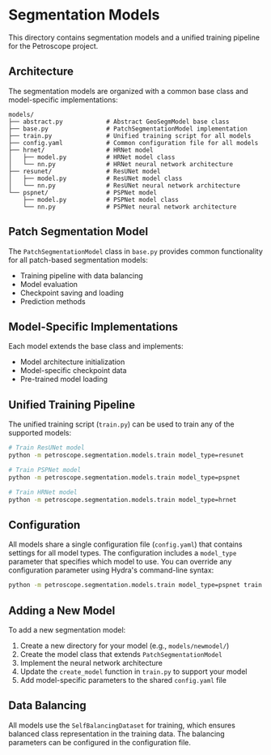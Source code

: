 # Segmentation Models

This directory contains segmentation models and a unified training pipeline for the Petroscope project.

## Architecture

The segmentation models are organized with a common base class and model-specific implementations:

```
models/
├── abstract.py            # Abstract GeoSegmModel base class
├── base.py                # PatchSegmentationModel implementation
├── train.py               # Unified training script for all models
├── config.yaml            # Common configuration file for all models
├── hrnet/                 # HRNet model
│   ├── model.py           # HRNet model class
│   └── nn.py              # HRNet neural network architecture
├── resunet/               # ResUNet model
│   ├── model.py           # ResUNet model class
│   └── nn.py              # ResUNet neural network architecture
└── pspnet/                # PSPNet model
    ├── model.py           # PSPNet model class
    └── nn.py              # PSPNet neural network architecture
```

## Patch Segmentation Model

The `PatchSegmentationModel` class in `base.py` provides common functionality for all patch-based segmentation models:

- Training pipeline with data balancing
- Model evaluation
- Checkpoint saving and loading
- Prediction methods

## Model-Specific Implementations

Each model extends the base class and implements:

- Model architecture initialization
- Model-specific checkpoint data
- Pre-trained model loading

## Unified Training Pipeline

The unified training script (`train.py`) can be used to train any of the supported models:

```bash
# Train ResUNet model
python -m petroscope.segmentation.models.train model_type=resunet

# Train PSPNet model
python -m petroscope.segmentation.models.train model_type=pspnet

# Train HRNet model
python -m petroscope.segmentation.models.train model_type=hrnet
```

## Configuration

All models share a single configuration file (`config.yaml`) that contains settings for all model types. The configuration includes a `model_type` parameter that specifies which model to use. You can override any configuration parameter using Hydra's command-line syntax:

```bash
python -m petroscope.segmentation.models.train model_type=pspnet train.batch_size=64 train.epochs=100
```

## Adding a New Model

To add a new segmentation model:

1. Create a new directory for your model (e.g., `models/newmodel/`)
2. Create the model class that extends `PatchSegmentationModel`
3. Implement the neural network architecture
4. Update the `create_model` function in `train.py` to support your model
5. Add model-specific parameters to the shared `config.yaml` file

## Data Balancing

All models use the `SelfBalancingDataset` for training, which ensures balanced class representation in the training data. The balancing parameters can be configured in the configuration file.
